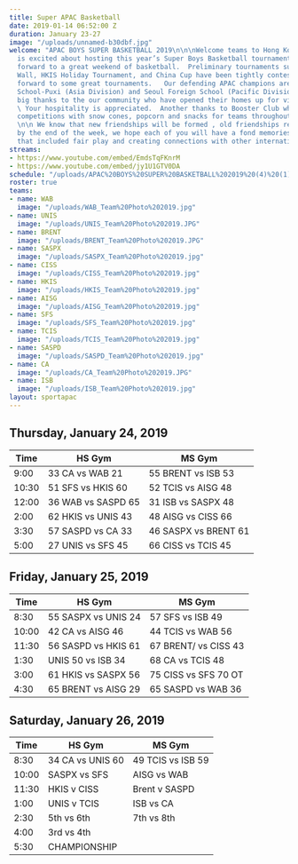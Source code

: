 ```yaml
---
title: Super APAC Basketball
date: 2019-01-14 06:52:00 Z
duration: January 23-27
image: "/uploads/unnamed-b30dbf.jpg"
welcome: "APAC BOYS SUPER BASKETBALL 2019\n\n\nWelcome teams to Hong Kong!   HKIS
  is excited about hosting this year’s Super Boys Basketball tournament.  We look
  forward to a great weekend of basketball.  Preliminary tournaments such as the Great
  Wall, HKIS Holiday Tournament, and China Cup have been tightly contested so we look
  forward to some great tournaments.   Our defending APAC champions are Shanghai American
  School-Puxi (Asia Division) and Seoul Foreign School (Pacific Division).  \n\nA
  big thanks to the our community who have opened their homes up for visiting athletes.
  \ Your hospitality is appreciated.  Another thanks to Booster Club who support our
  competitions with snow cones, popcorn and snacks for teams throughout the weekend.
  \n\n We know that new friendships will be formed , old friendships revisited and
  by the end of the week, we hope each of you will have a fond memories of APAC 2019
  that included fair play and creating connections with other international students\n"
streams:
- https://www.youtube.com/embed/EmdsTqFKnrM
- https://www.youtube.com/embed/jy1U1GTV0DA
schedule: "/uploads/APAC%20BOYS%20SUPER%20BASKETBALL%202019%20(4)%20(1).png"
roster: true
teams:
- name: WAB
  image: "/uploads/WAB_Team%20Photo%202019.jpg"
- name: UNIS
  image: "/uploads/UNIS_Team%20Photo%202019.JPG"
- name: BRENT
  image: "/uploads/BRENT_Team%20Photo%202019.JPG"
- name: SASPX
  image: "/uploads/SASPX_Team%20Photo%202019.jpg"
- name: CISS
  image: "/uploads/CISS_Team%20Photo%202019.jpg"
- name: HKIS
  image: "/uploads/HKIS_Team%20Photo%202019.jpg"
- name: AISG
  image: "/uploads/AISG_Team%20Photo%202019.jpg"
- name: SFS
  image: "/uploads/SFS_Team%20Photo%202019.jpg"
- name: TCIS
  image: "/uploads/TCIS_Team%20Photo%202019.jpg"
- name: SASPD
  image: "/uploads/SASPD_Team%20Photo%202019.jpg"
- name: CA
  image: "/uploads/CA_Team%20Photo%202019.JPG"
- name: ISB
  image: "/uploads/ISB_Team%20Photo%202019.jpg"
layout: sportapac
---
```


## Thursday, January 24, 2019

| **Time** | **HS Gym** | **MS Gym** |
| ------------- | ------------- | ------------- |
| 9:00    |33 CA vs WAB 21   | 55 BRENT vs ISB 53  |
| 10:30   | 51 SFS vs HKIS 60   |52 TCIS vs AISG 48   |
| 12:00    |36  WAB vs SASPD 65  | 31 ISB vs SASPX 48 |
| 2:00    | 62 HKIS vs UNIS 43   | 48 AISG vs CISS 66    |
| 3:30    | 57 SASPD vs CA 33   | 46  SASPX vs BRENT 61   |
| 5:00    |  27  UNIS vs SFS  45  |  66  CISS vs TCIS 45   |


## Friday, January 25, 2019

| **Time** | **HS Gym** | **MS Gym** |
| ------------- | ------------- | ------------- |
| 8:30    | 55  SASPX vs UNIS  24  |57  SFS vs ISB  49  |
| 10:00   | 42 CA vs AISG 46   | 44 TCIS vs WAB  56  |
| 11:30    | 56 SASPD vs HKIS 61  | 67 BRENT/ vs CISS 43   |
| 1:30    | UNIS 50 vs ISB 34   | 68 CA vs TCIS  48  |
| 3:00    | 61 HKIS vs SASPX 56 | 75 CISS vs SFS 70 OT    |
| 4:30    | 65 BRENT vs AISG 29   |65 SASPD vs WAB 36 |


## Saturday, January 26, 2019

| **Time** | **HS Gym** | **MS Gym** |
| ------------- | ------------- | ------------- |
| 8:30   |34 CA vs UNIS  60 | 49 TCIS vs ISB 59  |
| 10:00   |  SASPX vs SFS    | AISG vs WAB   |
| 11:30   |  HKIS v CISS   | Brent v SASPD |
| 1:00  | UNIS v TCIS    | ISB vs CA   |
| 2:30    | 5th vs 6th  | 7th vs 8th   |
| 4:00  |     3rd vs 4th    |       |
| 5:30    | CHAMPIONSHIP   |        | 




